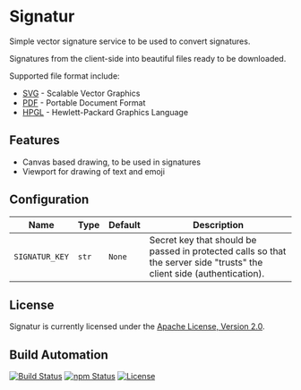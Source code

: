 # Signatur

Simple vector signature service to be used to convert signatures.

Signatures from the client-side into beautiful files ready to be downloaded.

Supported file format include:

* [SVG](https://en.wikipedia.org/wiki/Scalable_Vector_Graphics) - Scalable Vector Graphics
* [PDF](https://en.wikipedia.org/wiki/PDF) - Portable Document Format
* [HPGL](https://en.wikipedia.org/wiki/HP-GL) - Hewlett-Packard Graphics Language

## Features

* Canvas based drawing, to be used in signatures
* Viewport for drawing of text and emoji

## Configuration

| Name           | Type  | Default | Description                                                                                                            |
| -------------- | ----- | ------- | ---------------------------------------------------------------------------------------------------------------------- |
| `SIGNATUR_KEY` | `str` | `None`  | Secret key that should be passed in protected calls so that the server side "trusts" the client side (authentication). |

## License

Signatur is currently licensed under the [Apache License, Version 2.0](http://www.apache.org/licenses/).

## Build Automation

[![Build Status](https://travis-ci.org/hivesolutions/signatur.svg?branch=master)](https://travis-ci.org/hivesolutions/signatur)
[![npm Status](https://img.shields.io/npm/v/signatur.svg)](https://www.npmjs.com/package/signatur)
[![License](https://img.shields.io/badge/license-Apache%202.0-blue.svg)](https://www.apache.org/licenses/)

